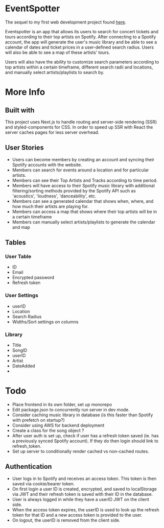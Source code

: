 # EventSpotter

The sequel to my first web development project found [here](https://github.com/brianqian/SpotifyEvents).

Eventspotter is an app that allows its users to search for concert tickets and tours according to their top artists on Spotify. After connecting to a Spotify account, the app will generate the user's music library and be able to see a calendar of dates and ticket prices in a user-defined search radius. Users will also be able to see a map of these artists' tours.

Users will also have the ability to customize search parameters according to top artists within a certain timeframe, different search radii and locations, and manually select artists/playlists to search by.

# More Info

## Built with

This project uses Next.js to handle routing and server-side rendering (SSR) and styled-components for CSS. In order to speed up SSR with React the server caches pages for less server overhead.

## User Stories

- Users can become members by creating an account and syncing their Spotify accounts with the website.
- Members can search for events around a location and for particular artists.
- Members can see their Top Artists and Tracks according to time period.
- Members will have access to their Spotify music library with additional filtering/sorting methods provided by the Spotify API such as 'acoustics', 'loudness', 'danceability', etc.
- Members can see a generated calendar that shows when, where, and how much their artists are playing for.
- Members can access a map that shows where their top artists will be in a certain timeframe
- Members can manually select artists/playlists to generate the calendar and map

## Tables

### User Table

- ID
- Email
- Encrypted password
- Refresh token

### User Settings

- userID
- Location
- Search Radius
- Widths/Sort settings on columns

### Library

- Title
- SongID
- userID
- Artist
- DateAdded
-

# Todo

- Place frontend in its own folder, set up monorepo
- Edit package.json to concurrently run server in dev mode.
- Consider caching music library in database (is this faster than Spotify with prefetch on startup?)
- Consider using AWS for backend deployment
- Create a class for the song object ?
- After user auth is set up, check if user has a refresh token saved (ie. has a previously synced Spotify account). If they do then login should link to refresh_token.
- Set up server to conditionally render cached vs non-cached routes.

## Authentication

- User logs in to Spotify and receives an access token. This token is then saved via cookie/bearer token.
- On first login a user ID is created, encrypted, and saved to localStorage via JWT and their refresh token is saved with their ID in the database.
- User is always logged in while they have a userID JWT on the client side.
- When the access token expires, the userID is used to look up the refresh token for that ID and a new access token is provided to the user.
- On logout, the userID is removed from the client side.
